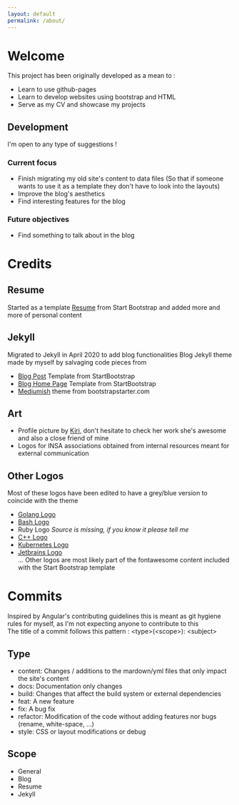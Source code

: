 ```yaml
---
layout: default
permalink: /about/
---
```


# Welcome

This project has been originally developed as a mean to :
- Learn to use github-pages
- Learn to develop websites using bootstrap and HTML
- Serve as my CV and showcase my projects

## Development

I'm open to any type of suggestions !

### Current focus

- Finish migrating my old site's content to data files (So that if someone wants to use it as a template they don't have to look into the layouts)
- Improve the blog's aesthetics
- Find interesting features for the blog

### Future objectives

- Find something to talk about in the blog

# Credits

## Resume
Started as a template [Resume](https://github.com/BlackrockDigital/startbootstrap-resume) from Start Bootstrap and added more and more of personal content

## Jekyll
Migrated to Jekyll in April 2020 to add blog functionalities
Blog Jekyll theme made by myself by salvaging code pieces from 
- [Blog Post](https://github.com/BlackrockDigital/startbootstrap-blog-post) Template from StartBootstrap
- [Blog Home Page](https://github.com/BlackrockDigital/startbootstrap-blog-home) Template from StartBootstrap
- [Mediumish](https://github.com/wowthemesnet/mediumish-theme-jekyll/) theme from bootstrapstarter.com

## Art
- Profile picture by [Kiri](http://www.kiri-illustratrice.com/), don't hesitate to check her work she's awesome and also a close friend of mine
- Logos for INSA associations obtained from internal resources meant for external communication

## Other Logos
Most of these logos have been edited to have a grey/blue version to coincide with the theme  
- [Golang Logo](https://blog.golang.org/go-brand) 
- [Bash Logo](https://bashlogo.com/)  
- Ruby Logo *Source is missing, if you know it please tell me*  
- [C++ Logo](https://freebiesupply.com/logos/c-logo/)  
- [Kubernetes Logo](https://www.vectorlogo.zone/logos/kubernetes/index.html)  
- [Jetbrains Logo](https://www.jetbrains.com/company/brand/logos/)  
... Other logos are most likely part of the fontawesome content included with the Start Bootstrap template

# Commits

Inspired by Angular's contributing guidelines this is meant as git hygiene rules for myself, as I'm not expecting anyone to contribute to this   
The title of a commit follows this pattern : \<type>(\<scope>): \<subject>

## Type
- content: Changes / additions to the mardown/yml files that only impact the site's content
- docs: Documentation only changes
- build: Changes that affect the build system or external dependencies
- feat: A new feature
- fix: A bug fix
- refactor: Modification of the code without adding features nor bugs (rename, white-space, ...)
- style: CSS or layout modifications or debug

## Scope
- General
- Blog
- Resume
- Jekyll